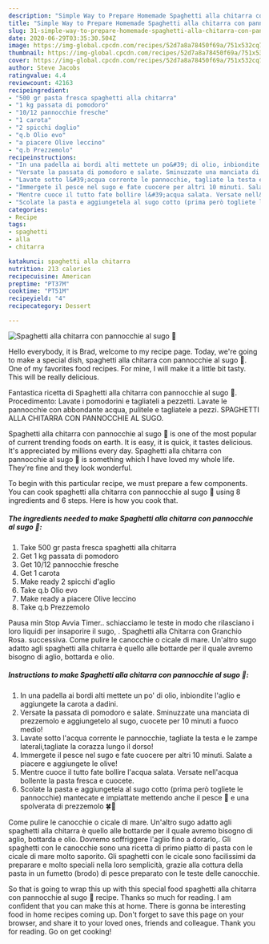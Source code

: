 ```yaml
---
description: "Simple Way to Prepare Homemade Spaghetti alla chitarra con pannocchie al sugo 🦐"
title: "Simple Way to Prepare Homemade Spaghetti alla chitarra con pannocchie al sugo 🦐"
slug: 31-simple-way-to-prepare-homemade-spaghetti-alla-chitarra-con-pannocchie-al-sugo
date: 2020-06-29T03:35:30.504Z
image: https://img-global.cpcdn.com/recipes/52d7a8a78450f69a/751x532cq70/spaghetti-alla-chitarra-con-pannocchie-al-sugo-🦐-recipe-main-photo.jpg
thumbnail: https://img-global.cpcdn.com/recipes/52d7a8a78450f69a/751x532cq70/spaghetti-alla-chitarra-con-pannocchie-al-sugo-🦐-recipe-main-photo.jpg
cover: https://img-global.cpcdn.com/recipes/52d7a8a78450f69a/751x532cq70/spaghetti-alla-chitarra-con-pannocchie-al-sugo-🦐-recipe-main-photo.jpg
author: Steve Jacobs
ratingvalue: 4.4
reviewcount: 42163
recipeingredient:
- "500 gr pasta fresca spaghetti alla chitarra"
- "1 kg passata di pomodoro"
- "10/12 pannocchie fresche"
- "1 carota"
- "2 spicchi daglio"
- "q.b Olio evo"
- "a piacere Olive leccino"
- "q.b Prezzemolo"
recipeinstructions:
- "In una padella ai bordi alti mettete un po&#39; di olio, inbiondite l&#39;aglio e aggiungete la carota a dadini."
- "Versate la passata di pomodoro e salate. Sminuzzate una manciata di prezzemolo e aggiungetelo al sugo, cuocete per 10 minuti a fuoco medio!"
- "Lavate sotto l&#39;acqua corrente le pannocchie, tagliate la testa e le zampe laterali,tagliate la corazza lungo il dorso!"
- "Immergete il pesce nel sugo e fate cuocere per altri 10 minuti. Salate a piacere e aggiungete le olive!"
- "Mentre cuoce il tutto fate bollire l&#39;acqua salata. Versate nell&#39;acqua bollente la pasta fresca e cuocete."
- "Scolate la pasta e aggiungetela al sugo cotto (prima però togliete le pannocchie) mantecate e impiattate mettendo anche il pesce 🦐 e una spolverata di prezzemolo 🍀🍃"
categories:
- Recipe
tags:
- spaghetti
- alla
- chitarra

katakunci: spaghetti alla chitarra 
nutrition: 213 calories
recipecuisine: American
preptime: "PT37M"
cooktime: "PT51M"
recipeyield: "4"
recipecategory: Dessert

---
```



![Spaghetti alla chitarra con pannocchie al sugo 🦐](https://img-global.cpcdn.com/recipes/52d7a8a78450f69a/751x532cq70/spaghetti-alla-chitarra-con-pannocchie-al-sugo-🦐-recipe-main-photo.jpg)

Hello everybody, it is Brad, welcome to my recipe page. Today, we're going to make a special dish, spaghetti alla chitarra con pannocchie al sugo 🦐. One of my favorites food recipes. For mine, I will make it a little bit tasty. This will be really delicious.

Fantastica ricetta di Spaghetti alla chitarra con pannocchie al sugo 🦐. Procedimento: Lavate i pomodorini e tagliateli a pezzetti. Lavate le pannocchie con abbondante acqua, pulitele e tagliatele a pezzi. SPAGHETTI ALLA CHITARRA CON PANNOCCHIE AL SUGO.

Spaghetti alla chitarra con pannocchie al sugo 🦐 is one of the most popular of current trending foods on earth. It is easy, it is quick, it tastes delicious. It's appreciated by millions every day. Spaghetti alla chitarra con pannocchie al sugo 🦐 is something which I have loved my whole life. They're fine and they look wonderful.


To begin with this particular recipe, we must prepare a few components. You can cook spaghetti alla chitarra con pannocchie al sugo 🦐 using 8 ingredients and 6 steps. Here is how you cook that.

<!--inarticleads1-->

##### The ingredients needed to make Spaghetti alla chitarra con pannocchie al sugo 🦐:

1. Take 500 gr pasta fresca spaghetti alla chitarra
1. Get 1 kg passata di pomodoro
1. Get 10/12 pannocchie fresche
1. Get 1 carota
1. Make ready 2 spicchi d&#39;aglio
1. Take q.b Olio evo
1. Make ready a piacere Olive leccino
1. Take q.b Prezzemolo


Pausa min Stop Avvia Timer.. schiacciamo le teste in modo che rilasciano i loro liquidi per insaporire il sugo, . Spaghetti alla Chitarra con Granchio Rosa. successiva. Come pulire le canocchie o cicale di mare. Un&#39;altro sugo adatto agli spaghetti alla chitarra è quello alle bottarde per il quale avremo bisogno di aglio, bottarda e olio. 

<!--inarticleads2-->

##### Instructions to make Spaghetti alla chitarra con pannocchie al sugo 🦐:

1. In una padella ai bordi alti mettete un po&#39; di olio, inbiondite l&#39;aglio e aggiungete la carota a dadini.
1. Versate la passata di pomodoro e salate. Sminuzzate una manciata di prezzemolo e aggiungetelo al sugo, cuocete per 10 minuti a fuoco medio!
1. Lavate sotto l&#39;acqua corrente le pannocchie, tagliate la testa e le zampe laterali,tagliate la corazza lungo il dorso!
1. Immergete il pesce nel sugo e fate cuocere per altri 10 minuti. Salate a piacere e aggiungete le olive!
1. Mentre cuoce il tutto fate bollire l&#39;acqua salata. Versate nell&#39;acqua bollente la pasta fresca e cuocete.
1. Scolate la pasta e aggiungetela al sugo cotto (prima però togliete le pannocchie) mantecate e impiattate mettendo anche il pesce 🦐 e una spolverata di prezzemolo 🍀🍃


Come pulire le canocchie o cicale di mare. Un&#39;altro sugo adatto agli spaghetti alla chitarra è quello alle bottarde per il quale avremo bisogno di aglio, bottarda e olio. Dovremo soffriggere l&#39;aglio fino a dorarlo,. Gli spaghetti con le canocchie sono una ricetta di primo piatto di pasta con le cicale di mare molto saporito. Gli spaghetti con le cicale sono facilissimi da preparare e molto speciali nella loro semplicità, grazie alla cottura della pasta in un fumetto (brodo) di pesce preparato con le teste delle canocchie. 

So that is going to wrap this up with this special food spaghetti alla chitarra con pannocchie al sugo 🦐 recipe. Thanks so much for reading. I am confident that you can make this at home. There is gonna be interesting food in home recipes coming up. Don't forget to save this page on your browser, and share it to your loved ones, friends and colleague. Thank you for reading. Go on get cooking!

